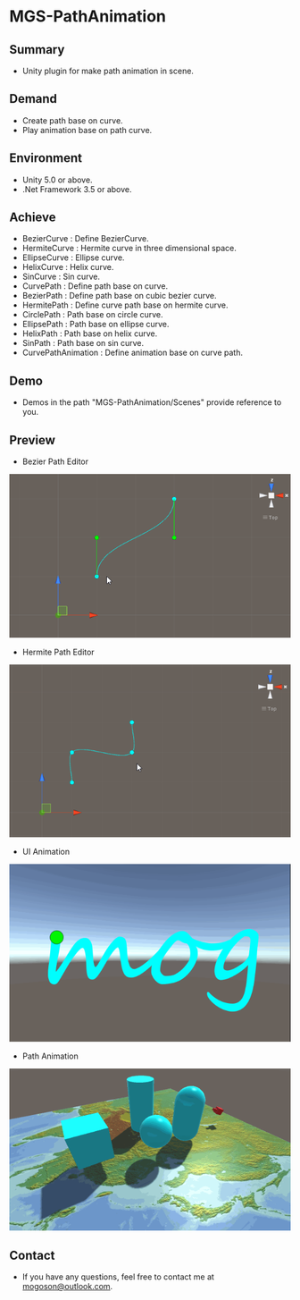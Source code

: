 ﻿# MGS-PathAnimation

## Summary
- Unity plugin for make path animation in scene.

## Demand
- Create path base on curve.
- Play animation base on path curve.

## Environment
- Unity 5.0 or above.
- .Net Framework 3.5 or above.

## Achieve
- BezierCurve : Define BezierCurve.
- HermiteCurve : Hermite curve in three dimensional space.
- EllipseCurve : Ellipse curve.
- HelixCurve : Helix curve.
- SinCurve : Sin curve.
- CurvePath : Define path base on curve.
- BezierPath : Define path base on cubic bezier curve.
- HermitePath :  Define curve path base on hermite curve.
- CirclePath : Path base on circle curve.
- EllipsePath : Path base on ellipse curve.
- HelixPath : Path base on helix curve.
- SinPath : Path base on sin curve.
- CurvePathAnimation : Define animation base on curve path.

## Demo
- Demos in the path "MGS-PathAnimation/Scenes" provide reference to you.

## Preview
- Bezier Path Editor

![Bezier Path Editor](./Attachment/README_Image/BezierPathEditor.gif)

- Hermite Path Editor

![Hermite Path Editor](./Attachment/README_Image/HermitePathEditor.gif)

- UI Animation

![UI Animation](./Attachment/README_Image/UIAnimation.gif)

- Path Animation

![Path Animation](./Attachment/README_Image/PathAnimation.gif)

## Contact
- If you have any questions, feel free to contact me at mogoson@outlook.com.